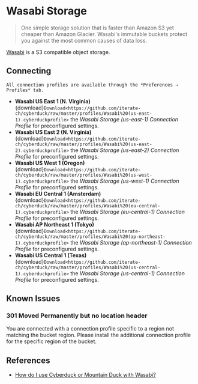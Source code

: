 Wasabi Storage
====

> One simple storage solution that is faster than Amazon S3 yet cheaper than Amazon Glacier. Wasabi's immutable buckets protect you against the most common causes of data loss.

[Wasabi](https://wasabi.com/) is a S3 compatible object storage.

## Connecting

```{Note}
All connection profiles are available through the *Preferences → Profiles* tab.
```

- **Wasabi US East 1 (N. Virginia)** {download}`Download<https://github.com/iterate-ch/cyberduck/raw/master/profiles/Wasabi%20(us-east-1).cyberduckprofile>` the *Wasabi Storage (us-east-1) Connection Profile* for preconfigured settings.
- **Wasabi US East 2 (N. Virginia)** {download}`Download<https://github.com/iterate-ch/cyberduck/raw/master/profiles/Wasabi%20(us-east-2).cyberduckprofile>` the *Wasabi Storage (us-east-2) Connection Profile* for preconfigured settings.
- **Wasabi US West 1 (Oregon)** {download}`Download<https://github.com/iterate-ch/cyberduck/raw/master/profiles/Wasabi%20(us-west-1).cyberduckprofile>` the *Wasabi Storage (us-west-1) Connection Profile* for preconfigured settings.
- **Wasabi EU Central 1 (Amsterdam)** {download}`Download<https://github.com/iterate-ch/cyberduck/raw/master/profiles/Wasabi%20(eu-central-1).cyberduckprofile>` the *Wasabi Storage (eu-central-1) Connection Profile* for preconfigured settings.
- **Wasabi AP Northeast 1 (Tokyo)** {download}`Download<https://github.com/iterate-ch/cyberduck/raw/master/profiles/Wasabi%20(ap-northeast-1).cyberduckprofile>` the *Wasabi Storage (ap-northeast-1) Connection Profile* for preconfigured settings.
- **Wasabi US Central 1 (Texas)** {download}`Download<https://github.com/iterate-ch/cyberduck/raw/master/profiles/Wasabi%20(us-central-1).cyberduckprofile>` the *Wasabi Storage (us-central-1) Connection Profile* for preconfigured settings.

## Known Issues

### 301 Moved Permanently but no location header

You are connected with a connection profile specific to a region not matching the bucket region. Please install the additional connection profile for the specific region of the bucket.

## References

- [How do I use Cyberduck or Mountain Duck with Wasabi?](https://wasabi-support.zendesk.com/hc/en-us/articles/115001671012-How-do-I-use-Cyberduck-or-Mountain-Duck-with-Wasabi-)